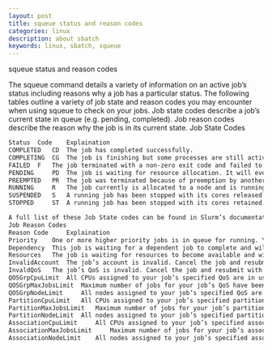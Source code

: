 ```yaml
---
layout: post
title: squeue status and reason codes
categories: linux
description: about sbatch
keywords: linux, sbatch, squeue
---
```



squeue status and reason codes

The squeue command details a variety of information on an active job’s status including reasons why a job has a particular status. The following tables outline a variety of job state and reason codes you may encounter when using squeue to check on your jobs. Job state codes describe a job’s current state in queue (e.g. pending, completed). Job reason codes describe the reason why the job is in its current state.
Job State Codes
```html
Status 	Code 	Explaination
COMPLETED 	CD 	The job has completed successfully.
COMPLETING 	CG 	The job is finishing but some processes are still active.
FAILED 	F 	The job terminated with a non-zero exit code and failed to execute.
PENDING 	PD 	The job is waiting for resource allocation. It will eventually run.
PREEMPTED 	PR 	The job was terminated because of preemption by another job.
RUNNING 	R 	The job currently is allocated to a node and is running.
SUSPENDED 	S 	A running job has been stopped with its cores released to other jobs.
STOPPED 	ST 	A running job has been stopped with its cores retained.
```

```html
A full list of these Job State codes can be found in Slurm’s documentation.
Job Reason Codes
Reason Code 	Explaination
Priority 	One or more higher priority jobs is in queue for running. Your job will eventually run.
Dependency 	This job is waiting for a dependent job to complete and will run afterwards.
Resources 	The job is waiting for resources to become available and will eventually run.
InvalidAccount 	The job’s account is invalid. Cancel the job and resubmit with correct account.
InvaldQoS 	The job’s QoS is invalid. Cancel the job and resubmit with correct account.
QOSGrpCpuLimit 	All CPUs assigned to your job’s specified QoS are in use; job will run eventually.
QOSGrpMaxJobsLimit 	Maximum number of jobs for your job’s QoS have been met; job will run eventually.
QOSGrpNodeLimit 	All nodes assigned to your job’s specified QoS are in use; job will run eventually.
PartitionCpuLimit 	All CPUs assigned to your job’s specified partition are in use; job will run eventually.
PartitionMaxJobsLimit 	Maximum number of jobs for your job’s partition have been met; job will run eventually.
PartitionNodeLimit 	All nodes assigned to your job’s specified partition are in use; job will run eventually.
AssociationCpuLimit 	All CPUs assigned to your job’s specified association are in use; job will run eventually.
AssociationMaxJobsLimit 	Maximum number of jobs for your job’s association have been met; job will run eventually.
AssociationNodeLimit 	All nodes assigned to your job’s specified association are in use; job will run eventually.
```

